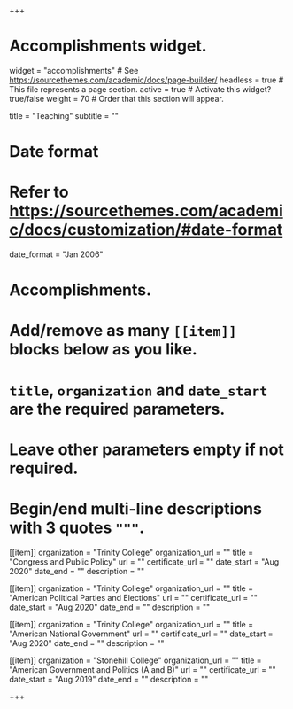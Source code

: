 +++
# Accomplishments widget.
widget = "accomplishments"  # See https://sourcethemes.com/academic/docs/page-builder/
headless = true  # This file represents a page section.
active = true  # Activate this widget? true/false
weight = 70  # Order that this section will appear.

title = "Teaching"
subtitle = ""

# Date format
#   Refer to https://sourcethemes.com/academic/docs/customization/#date-format
date_format = "Jan 2006"

# Accomplishments.
#   Add/remove as many `[[item]]` blocks below as you like.
#   `title`, `organization` and `date_start` are the required parameters.
#   Leave other parameters empty if not required.
#   Begin/end multi-line descriptions with 3 quotes `"""`.

[[item]]
  organization = "Trinity College"
  organization_url = ""
  title = "Congress and Public Policy"
  url = ""
  certificate_url = ""
  date_start = "Aug 2020"
  date_end = ""
  description = ""
  
[[item]]
  organization = "Trinity College"
  organization_url = ""
  title = "American Political Parties and Elections"
  url = ""
  certificate_url = ""
  date_start = "Aug 2020"
  date_end = ""
  description = ""

[[item]]
  organization = "Trinity College"
  organization_url = ""
  title = "American National Government"
  url = ""
  certificate_url = ""
  date_start = "Aug 2020"
  date_end = ""
  description = ""

[[item]]
  organization = "Stonehill College"
  organization_url = ""
  title = "American Government and Politics (A and B)"
  url = ""
  certificate_url = ""
  date_start = "Aug 2019"
  date_end = ""
  description = ""

+++
